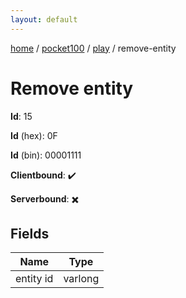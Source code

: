 ```yaml
---
layout: default
---
```


[home](/)  /  [pocket100](/protocol/pocket100)  /  [play](/protocol/pocket100/play)  /  remove-entity

# Remove entity

**Id**: 15

**Id** (hex): 0F

**Id** (bin): 00001111

**Clientbound**: ✔️

**Serverbound**: ✖️

## Fields

Name | Type
---|---
entity id | varlong

